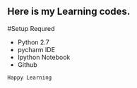## Here is my Learning codes.
 
#Setup Requred
 * Python 2.7
 * pycharm IDE
 * Ipython Notebook
 * Github
 
 ``` Happy Learning ```
